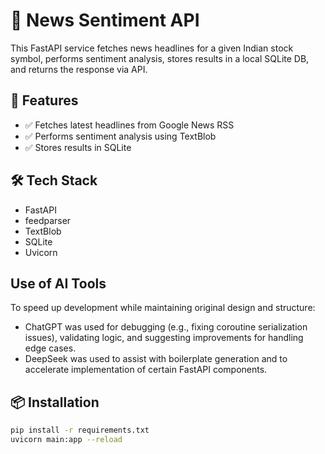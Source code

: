 # 📰 News Sentiment API

This FastAPI service fetches news headlines for a given Indian stock symbol, performs sentiment analysis, stores results in a local SQLite DB, and returns the response via API.

## 🚀 Features
- ✅ Fetches latest headlines from Google News RSS
- ✅ Performs sentiment analysis using TextBlob
- ✅ Stores results in SQLite

## 🛠 Tech Stack
- FastAPI
- feedparser
- TextBlob
- SQLite
- Uvicorn

## Use of AI Tools
To speed up development while maintaining original design and structure:
- ChatGPT was used for debugging (e.g., fixing coroutine serialization issues), validating logic, and suggesting improvements for handling edge cases.
- DeepSeek was used to assist with boilerplate generation and to accelerate implementation of certain FastAPI components.

## 📦 Installation

```bash
pip install -r requirements.txt
uvicorn main:app --reload
